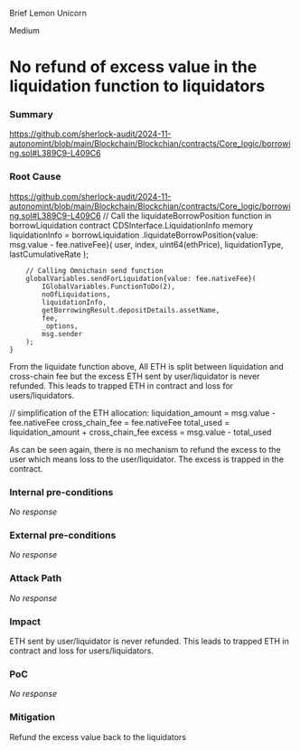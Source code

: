 Brief Lemon Unicorn

Medium

# No refund of excess value in the liquidation function to liquidators

### Summary

https://github.com/sherlock-audit/2024-11-autonomint/blob/main/Blockchain/Blockchian/contracts/Core_logic/borrowing.sol#L389C9-L409C6

### Root Cause

https://github.com/sherlock-audit/2024-11-autonomint/blob/main/Blockchain/Blockchian/contracts/Core_logic/borrowing.sol#L389C9-L409C6
        // Call the liquidateBorrowPosition function in borrowLiquidation contract
        CDSInterface.LiquidationInfo memory liquidationInfo = borrowLiquidation
            .liquidateBorrowPosition{value: msg.value - fee.nativeFee}(
            user,
            index,
            uint64(ethPrice),
            liquidationType,
            lastCumulativeRate
        );


        // Calling Omnichain send function
        globalVariables.sendForLiquidation{value: fee.nativeFee}(
            IGlobalVariables.FunctionToDo(2),
            noOfLiquidations,
            liquidationInfo,
            getBorrowingResult.depositDetails.assetName,
            fee,
            _options,
            msg.sender
        );
    }

From the liquidate function above, All ETH is split between liquidation and cross-chain fee but the excess ETH sent by user/liquidator is never refunded. This leads to trapped ETH in contract and loss for users/liquidators.

// simplification of the ETH allocation:
liquidation_amount = msg.value - fee.nativeFee
cross_chain_fee = fee.nativeFee
total_used = liquidation_amount + cross_chain_fee
excess = msg.value - total_used  

As can be seen again, there is no mechanism to refund the excess to the user which means loss to the user/liquidator. The excess is trapped in the contract.

### Internal pre-conditions

_No response_

### External pre-conditions

_No response_

### Attack Path

_No response_

### Impact

ETH sent by user/liquidator is never refunded. This leads to trapped ETH in contract and loss for users/liquidators.

### PoC

_No response_

### Mitigation

Refund the excess value back to the liquidators